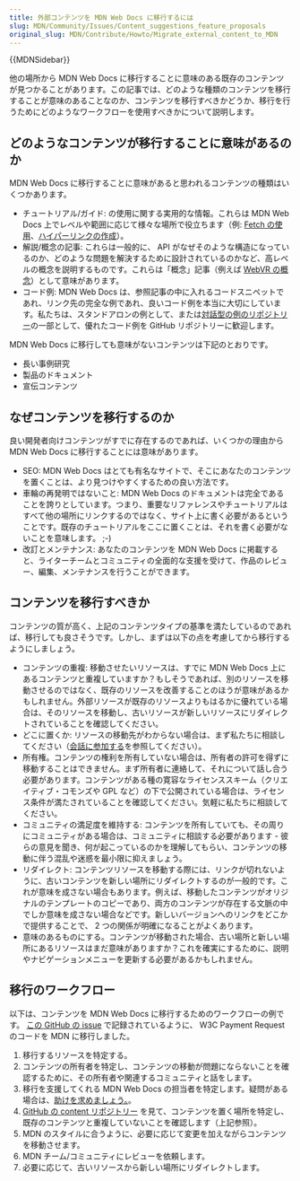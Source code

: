 ```yaml
---
title: 外部コンテンツを MDN Web Docs に移行するには
slug: MDN/Community/Issues/Content_suggestions_feature_proposals
original_slug: MDN/Contribute/Howto/Migrate_external_content_to_MDN
---
```


{{MDNSidebar}}

他の場所から MDN Web Docs に移行することに意味のある既存のコンテンツが見つかることがあります。この記事では、どのような種類のコンテンツを移行することが意味のあることなのか、コンテンツを移行すべきかどうか、移行を行うためにどのようなワークフローを使用すべきかについて説明します。

## どのようなコンテンツが移行することに意味があるのか

MDN Web Docs に移行することに意味があると思われるコンテンツの種類はいくつかあります。

- チュートリアル/ガイド: の使用に関する実用的な情報。これらは MDN Web Docs 上でレベルや範囲に応じて様々な場所で役立ちます（例: [Fetch の使用](/ja/docs/Web/API/Fetch_API/Using_Fetch)、[ハイパーリンクの作成](/ja/docs/Learn/HTML/Introduction_to_HTML/Creating_hyperlinks)）。
- 解説/概念の記事: これらは一般的に、 API がなぜそのような構造になっているのか、どのような問題を解決するために設計されているのかなど、高レベルの概念を説明するものです。これらは「概念」記事（例えば [WebVR の概念](/ja/docs/Web/API/WebVR_API/Concepts)）として意味があります。
- コード例: MDN Web Docs は、参照記事の中に入れるコードスニペットであれ、リンク先の完全な例であれ、良いコード例を本当に大切にしています。私たちは、スタンドアロンの例として、または[対話型の例のリポジトリー](https://github.com/mdn/interactive-examples)の一部として、優れたコード例を GitHub リポジトリーに歓迎します。

MDN Web Docs に移行しても意味がないコンテンツは下記のとおりです。

- 長い事例研究
- 製品のドキュメント
- 宣伝コンテンツ

## なぜコンテンツを移行するのか

良い開発者向けコンテンツがすでに存在するのであれば、いくつかの理由から MDN Web Docs に移行することには意味があります。

- SEO: MDN Web Docs はとても有名なサイトで、そこにあなたのコンテンツを置くことは、より見つけやすくするための良い方法です。
- 車輪の再発明ではないこと: MDN Web Docs のドキュメントは完全であることを誇りとしています。つまり、重要なリファレンスやチュートリアルはすべて他の場所にリンクするのではなく、サイト上に書く必要があるということです。既存のチュートリアルをここに置くことは、それを書く必要がないことを意味します。 ;-)
- 改訂とメンテナンス: あなたのコンテンツを MDN Web Docs に掲載すると、ライターチームとコミュニティの全面的な支援を受けて、作品のレビュー、編集、メンテナンスを行うことができます。

## コンテンツを移行すべきか

コンテンツの質が高く、上記のコンテンツタイプの基準を満たしているのであれば、移行しても良さそうです。しかし、まずは以下の点を考慮してから移行するようにしましょう。

- コンテンツの重複: 移動させたいリソースは、すでに MDN Web Docs 上にあるコンテンツと重複していますか？もしそうであれば、別のリソースを移動させるのではなく、既存のリソースを改善することのほうが意味があるかもしれません。外部リソースが既存のリソースよりもはるかに優れている場合は、そのリソースを移動し、古いリソースが新しいリソースにリダイレクトされていることを確認してください。
- どこに置くか: リソースの移動先がわからない場合は、まず私たちに相談してください（[会話に参加する](/ja/docs/MDN/Contribute/Feedback#join_the_conversation)を参照してください）。
- 所有権。コンテンツの権利を所有していない場合は、所有者の許可を得ずに移動することはできません。まず所有者に連絡して、それについて話し合う必要があります。コンテンツがある種の寛容なライセンススキーム（クリエイティブ・コモンズや GPL など）の下で公開されている場合は、ライセンス条件が満たされていることを確認してください。気軽に私たちに相談してください。
- コミュニティの満足度を維持する: コンテンツを所有していても、その周りにコミュニティがある場合は、コミュニティに相談する必要があります - 彼らの意見を聞き、何が起こっているのかを理解してもらい、コンテンツの移動に伴う混乱や迷惑を最小限に抑えましょう。
- リダイレクト: コンテンツリソースを移動する際には、リンクが切れないように、古いコンテンツを新しい場所にリダイレクトするのが一般的です。これが意味を成さない場合もあります。例えば、移動したコンテンツがオリジナルのテンプレートのコピーであり、両方のコンテンツが存在する文脈の中でしか意味を成さない場合などです。新しいバージョンへのリンクをどこかで提供することで、 2 つの関係が明確になることがよくあります。
- 意味のあるものにする。コンテンツが移動された場合、古い場所と新しい場所にあるリソースはまだ意味がありますか？これを確実にするために、説明やナビゲーションメニューを更新する必要があるかもしれません。

## 移行のワークフロー

以下は、コンテンツを MDN Web Docs に移行するためのワークフローの例です。 [この GitHub の issue](https://github.com/w3c/payment-request-info/issues/4) で記録されているように、 W3C Payment Request のコードを MDN に移行しました。

1. 移行するリソースを特定する。
2. コンテンツの所有者を特定し、コンテンツの移動が問題にならないことを確認するために、その所有者や関連するコミュニティと話をします。
3. 移行を支援してくれる MDN Web Docs の担当者を特定します。疑問がある場合は、[助けを求めましょう。](/ja/docs/MDN/Contribute/Getting_started#step_4_ask_for_help)。
4. [GitHub の content リポジトリー](https://github.com/mdn/content) を見て、コンテンツを置く場所を特定し、既存のコンテンツと重複していないことを確認します（上記参照）。
5. MDN のスタイルに合うように、必要に応じて変更を加えながらコンテンツを移動させます。
6. MDN チーム/コミュニティにレビューを依頼します。
7. 必要に応じて、古いリソースから新しい場所にリダイレクトします。
